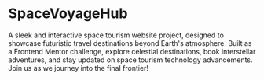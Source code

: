 # SpaceVoyageHub
 A sleek and interactive space tourism website project, designed to showcase futuristic travel destinations beyond Earth's atmosphere. Built as a Frontend Mentor challenge, explore celestial destinations, book interstellar adventures, and stay updated on space tourism technology advancements. Join us as we journey into the final frontier!
